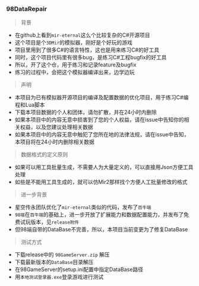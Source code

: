 ### 98DataRepair

> 背景
- 在github上看到`mir-eternal`这么个比较复杂的C#开源项目
- 这个项目是个`3DMir`的模拟器，刚好是个好玩的游戏
- 项目里用到了很多C#的语言特性，这也是用来练习C#的好工具
- 同时，这个项目代码里有很多bug，是练习C#工程bugfix的好工具
- 所以，开了这个仓，用于练习和记录feature及bugfix
- 练习的过程中，会把这个模拟器编译出来，边学边玩

> 声明
- 本项目为已有模拟器开源项目的编译及配置数据的优化项目，用于练习C#编程和Lua脚本
- 下载本项目数据的个人和团体，请勿扩散，并在24小时内删除
- 如果本项目中的内容无意中损害到了您的个人权益，请在issue中告知你的相关权益，以及您建议处理相关数据
- 如果本项目中的内容无意中触犯了您所在地的法律法规，请在issue中告知，本项目将在24小时内删除相关数据

> 数据格式的定义原则
- 如果可以用工具批量生成，不需要人为大量定义的，可以直接用Json方便工具处理
- 如些是不能用工具生成的，就可以仿Mir2那样找个方便人工批量修改的格式

> 进一步背景
- 星空传永团队优化了`mir-eternal`类似的代码，发布了`百牛端`
- `98端`在`百牛端`的基础上，进一步开放了扩展能力和数据配置能力，并发布了免费试玩版本，见`release附件`
- 但98端自带的DataBase不完善，所以，本项目当前变更为了修复DataBase

> 测试方式
- 下载release中的 `98GameServer.zip` 解压
- 下载最新版本的`DataBase`目录解压
- 在98GameServer的setup.ini配置中指定DataBase路径
- 用`本地测试登录器.exe`登录游戏进行测试

